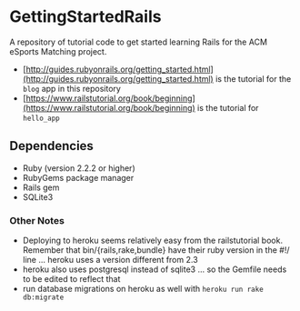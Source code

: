 # GettingStartedRails
A repository of tutorial code to get started learning Rails for the ACM eSports Matching project.
* [http://guides.rubyonrails.org/getting_started.html](http://guides.rubyonrails.org/getting_started.html) is the tutorial for the `blog` app in this repository
* [https://www.railstutorial.org/book/beginning](https://www.railstutorial.org/book/beginning) is the tutorial for `hello_app`

## Dependencies
* Ruby (version 2.2.2 or higher)
* RubyGems package manager
* Rails gem
* SQLite3

### Other Notes
* Deploying to heroku seems relatively easy from the railstutorial book. Remember that bin/{rails,rake,bundle} have their ruby version in the #!/ line ... heroku uses a version different from 2.3
* heroku also uses postgresql instead of sqlite3 ... so the Gemfile needs to be edited to reflect that
* run database migrations on heroku as well with `heroku run rake db:migrate`
